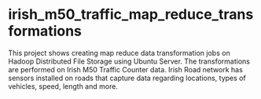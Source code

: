 # irish_m50_traffic_map_reduce_transformations
This project shows creating map reduce data transformation jobs on Hadoop Distributed File Storage using Ubuntu Server. The transformations are performed on Irish M50 Traffic Counter data. Irish Road network has sensors installed on roads that capture data regarding locations, types of vehicles, speed, length and more.
